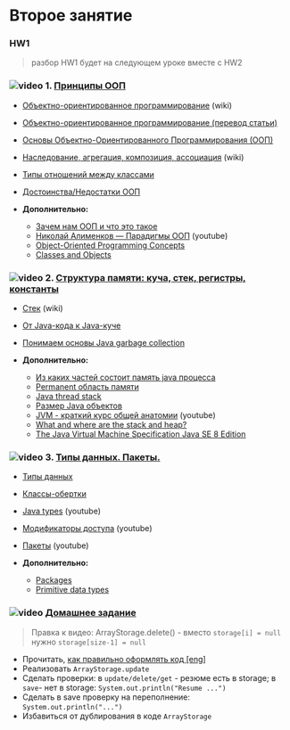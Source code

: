 
# Второе занятие

### HW1
> разбор HW1 будет на следующем уроке вместе с HW2

### ![video](https://cloud.githubusercontent.com/assets/13649199/13672715/06dbc6ce-e6e7-11e5-81a9-04fbddb9e488.png) 1. [Принципы ООП](https://drive.google.com/open?id=0B_4NpoQW1xfpOHpyYWhOMGQ4VXc)
 - [Объектно-ориентированное программирование](https://ru.wikipedia.org/wiki/Объектно-ориентированное_программирование) (wiki)
 - [Объектно-ориентированное программирование (перевод статьи)](http://info.javarush.ru/translation/2016/01/28/Объектно-ориентированное-программирование-перевод-статьи-.html)
- [Основы Объектно-Ориентированного Программирования (ООП)](https://github.com/ichimax/Core-Java-Interview-Questions/blob/master/Questions/1.%20OOP.md)
- [Наследование, агрегация, композиция, ассоциация](https://ru.wikipedia.org/wiki/Диаграмма_классов#Взаимосвязи) (wiki)
- [Типы отношений между классами](http://www.intuit.ru/studies/courses/16/16/lecture/27107?page=4)
- [Достоинства/Недостатки ООП](http://www.intuit.ru/studies/courses/16/16/lecture/27107?page=5)

- **Дополнительно:**
  - [Зачем нам ООП и что это такое](https://habrahabr.ru/post/148015/)
  - [Николай Алименков — Парадигмы ООП](https://www.youtube.com/watch?v=G6LJkWwZGuc) (youtube)
  - [Object-Oriented Programming Concepts](https://docs.oracle.com/javase/tutorial/java/concepts/index.html)
  - [Classes and Objects](https://docs.oracle.com/javase/tutorial/java/javaOO/index.html)

### ![video](https://cloud.githubusercontent.com/assets/13649199/13672715/06dbc6ce-e6e7-11e5-81a9-04fbddb9e488.png) 2. [Структура памяти: куча, стек, регистры, константы](https://drive.google.com/open?id=0B_4NpoQW1xfpZHRnTEhNWmk5Xzg)
  - [Стек](https://ru.wikipedia.org/wiki/Стек) (wiki)
  - [От Java-кода к Java-куче](https://www.ibm.com/developerworks/ru/library/j-codetoheap/index.html)
  - [Понимаем основы Java garbage collection](http://ggenikus.github.io/blog/2014/05/04/gc)
  
  - **Дополнительно:**
    - [Из каких частей состоит память java процесса](http://habrahabr.ru/post/117274/)
    - [Permanent область памяти](http://www.javaspecialist.ru/2011/04/permanent.html)
    - [Java thread stack](http://www.javaspecialist.ru/2011/04/java-thread-stack.html)
    - [Размер Java объектов](http://habrahabr.ru/post/134102/)
    - [JVM - краткий курс общей анатомии](https://www.youtube.com/watch?v=-fcj6EL9rc4) (youtube)
    - [What and where are the stack and heap?](http://stackoverflow.com/questions/79923/what-and-where-are-the-stack-and-heap#24171266)
    - [The Java Virtual Machine Specification Java SE 8 Edition](https://docs.oracle.com/javase/specs/jvms/se8/jvms8.pdf)

### ![video](https://cloud.githubusercontent.com/assets/13649199/13672715/06dbc6ce-e6e7-11e5-81a9-04fbddb9e488.png) 3. [Типы данных. Пакеты.](https://drive.google.com/open?id=0B_4NpoQW1xfpQzRVTHg1LVhvOEk)
  - [Типы данных](http://www.intuit.ru/studies/courses/16/16/lecture/27111)
  - [Классы-обертки](http://www.intuit.ru/studies/courses/16/16/lecture/27129?page=2)
  - [Java types](https://www.youtube.com/watch?v=hqirUFitj9c&index=7&list=PLwwk4BHih4fgYGHmAL-2ZCymrYHXO69GN) (youtube)
  - [Модификаторы доступа](https://www.youtube.com/watch?v=e14xUIUc6y0) (youtube)
  - [Пакеты](https://www.youtube.com/watch?v=zGKFmG-ygWQ&list=PLwwk4BHih4fgYGHmAL-2ZCymrYHXO69GN&index=9) (youtube)
  
  - **Дополнительно:**
    - [Packages](https://docs.oracle.com/javase/tutorial/java/package/index.html)
    - [Primitive data types](https://docs.oracle.com/javase/tutorial/java/nutsandbolts/datatypes.html)

### ![video](https://cloud.githubusercontent.com/assets/13649199/13672715/06dbc6ce-e6e7-11e5-81a9-04fbddb9e488.png) [Домашнее задание](https://drive.google.com/open?id=0B_4NpoQW1xfpWUxUVWx5MFpCZkE)
> Правка к видео: ArrayStorage.delete() - вместо `storage[i] = null` нужно `storage[size-1] = null`

- Прочитать, [как правильно оформлять код [eng]](https://google.github.io/styleguide/javaguide.html)
- Реализовать `ArrayStorage.update`
- Сделать проверки: в `update/delete/get` - резюме есть в storage; в `save`- нет в storage: `System.out.println("Resume ...")`
- Сделать в save проверку на переполнение: `System.out.println("...")`
- Избавиться от дублирования в коде `ArrayStorage`
